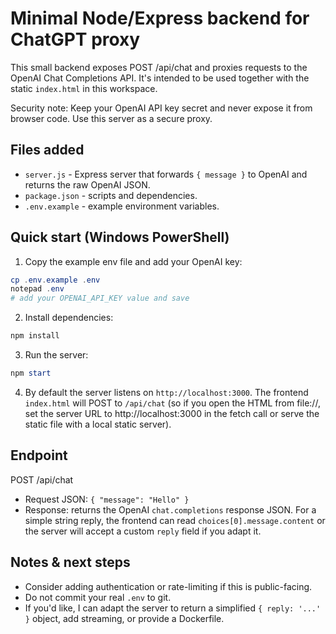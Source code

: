 # Minimal Node/Express backend for ChatGPT proxy

This small backend exposes POST /api/chat and proxies requests to the OpenAI Chat Completions API. It's intended to be used together with the static `index.html` in this workspace.

Security note: Keep your OpenAI API key secret and never expose it from browser code. Use this server as a secure proxy.

## Files added

- `server.js` - Express server that forwards `{ message }` to OpenAI and returns the raw OpenAI JSON.
- `package.json` - scripts and dependencies.
- `.env.example` - example environment variables.

## Quick start (Windows PowerShell)

1. Copy the example env file and add your OpenAI key:

```powershell
cp .env.example .env
notepad .env
# add your OPENAI_API_KEY value and save
```

2. Install dependencies:

```powershell
npm install
```

3. Run the server:

```powershell
npm start
```

4. By default the server listens on `http://localhost:3000`. The frontend `index.html` will POST to `/api/chat` (so if you open the HTML from file://, set the server URL to http://localhost:3000 in the fetch call or serve the static file with a local static server).

## Endpoint

POST /api/chat
- Request JSON: `{ "message": "Hello" }`
- Response: returns the OpenAI `chat.completions` response JSON. For a simple string reply, the frontend can read `choices[0].message.content` or the server will accept a custom `reply` field if you adapt it.

## Notes & next steps
- Consider adding authentication or rate-limiting if this is public-facing.
- Do not commit your real `.env` to git.
- If you'd like, I can adapt the server to return a simplified `{ reply: '...' }` object, add streaming, or provide a Dockerfile.
